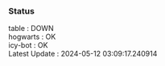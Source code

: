 ### Status


table : DOWN  
hogwarts : OK  
icy-bot : OK  
Latest Update : 2024-05-12 03:09:17.240914
